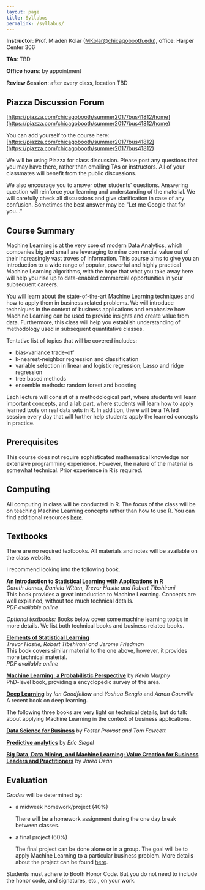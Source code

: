 ```yaml
---
layout: page
title: Syllabus
permalink: /syllabus/
---
```


**Instructor**: Prof. Mladen Kolar ([MKolar@chicagobooth.edu](mailto:MKolar@chicagobooth.edu)), office: Harper Center 306   

**TAs**:  TBD

**Office hours**: by appointment  

**Review Session**: after every class, location TBD

## Piazza Discussion Forum

[https://piazza.com/chicagobooth/summer2017/bus41812/home](https://piazza.com/chicagobooth/summer2017/bus41812/home)

You can add yourself to the course here: [https://piazza.com/chicagobooth/summer2017/bus41812](https://piazza.com/chicagobooth/summer2017/bus41812)

We will be using Piazza for class discussion.
Please post any questions that you may have there, rather than emailing TAs or instructors.
All of your classmates will benefit from the public discussions.

We also encourage you to answer other students' questions.
Answering question will reinforce your learning and understanding of the material.
We will carefully check all discussions and give clarification in case of any confusion.
Sometimes the best answer may be "Let me Google that for you..."


## Course Summary

Machine Learning is at the very core of modern Data Analytics, which companies big and small are leveraging to mine commercial value out of their increasingly vast troves of information. This course aims to give you an introduction to a wide range of popular, powerful and highly practical Machine Learning algorithms, with the hope that what you take away here will help you rise up to data-enabled commercial opportunities in your subsequent careers.

You will learn about the state-of-the-art Machine Learning techniques and how to apply them in business related problems. We will introduce techniques in the context of business applications and emphasize how Machine Learning can be used to provide insights and create value from data. Furthermore, this class will help you establish understanding of methodology used in subsequent quantitative classes.

Tentative list of topics that will be covered includes:

* bias-variance trade-off
* k-nearest-neighbor regression and classification
* variable selection in linear and logistic regression; Lasso and ridge regression
* tree based methods
* ensemble methods: random forest and boosting

Each lecture will consist of a methodological part, where students will learn important concepts, and a lab part, where students will learn how to apply learned tools on real data sets in R. In addition, there will be a TA led session every day that will further help students apply the learned concepts in practice.


## Prerequisites		

This course does not require sophisticated mathematical knowledge nor extensive programming experience.
However, the nature of the material is somewhat technical.
Prior experience in R is required.

## Computing

All computing in class will be conducted in R.
The focus of the class will be on teaching Machine Learning concepts rather than how to use R.
You can find additional resources [here](Computing).

## Textbooks

There are no required textbooks. All materials and notes will be available on the class website.

I recommend looking into the following book.

[**An Introduction to Statistical Learning with Applications in R**](http://www-bcf.usc.edu/~gareth/ISL) <br>
*Gareth James, Daniela Witten, Trevor Hastie and Robert Tibshirani* <br>
This book provides a great introduction to Machine Learning.
Concepts are well explained, without too much technical details. <br/>
_PDF available online_


_Optional textbooks:_ Books below cover some machine learning topics in more details. We list both technical books and business related books.

[**Elements of Statistical Learning**](http://statweb.stanford.edu/~tibs/ElemStatLearn) <br>
*Trevor Hastie, Robert Tibshirani and Jerome Friedman* <br/>
This book covers similar material to the one above, however, it provides more technical material. <br>
_PDF available online_

[**Machine Learning: a Probabilistic Perspective**](http://www.cs.ubc.ca/~murphyk/MLbook) by *Kevin Murphy*   
PhD-level book, providing a encyclopedic survey of the area.

[**Deep Learning**](http://www.deeplearningbook.org/) by
*Ian Goodfellow* and *Yoshua Bengio* and *Aaron Courville*  
A recent book on deep learning.

The following three books are very light on technical details,
but do talk about applying Machine Learning in the context of business applications.

[**Data Science for Business**](http://data-science-for-biz.com) by *Foster Provost and Tom Fawcett*

[**Predictive analytics**](http://www.wiley.com/WileyCDA/WileyTitle/productCd-1118416856.html) by *Eric Siegel*

[**Big Data, Data Mining, and Machine Learning: Value Creation for Business Leaders and Practitioners**](http://www.amazon.com/gp/product/1502462915) by *Jared Dean*


## Evaluation

_Grades_ will be determined by:

- a midweek homework/project (40%)

    There will be a homework assignment during the one day break between classes.    


- a final project (60%)

    The final project can be done alone or in a group. The goal will be to apply Machine Learning to a particular business problem. More details about the project can be found [here](../project).

Students must adhere to Booth Honor Code. But you do not need to include the honor code, and signatures, etc., on your work.
